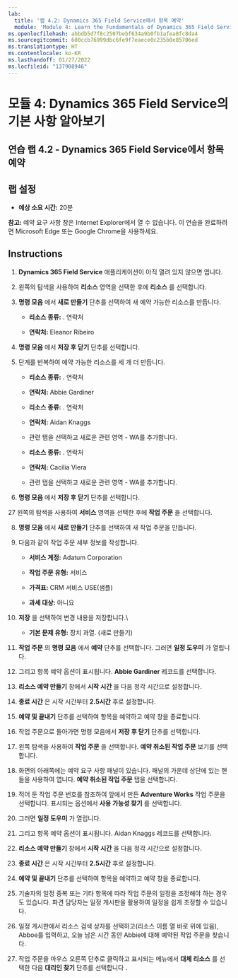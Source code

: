 ```yaml
---
lab:
  title: '랩 4.2: Dynamics 365 Field Service에서 항목 예약'
  module: 'Module 4: Learn the Fundamentals of Dynamics 365 Field Service'
ms.openlocfilehash: abbdb5d7f8c2507bebf634a9b0fb1afea8fc8da4
ms.sourcegitcommit: 600ccb76999dbc6fe9f7eaece0c235b0e85706ed
ms.translationtype: HT
ms.contentlocale: ko-KR
ms.lasthandoff: 01/27/2022
ms.locfileid: "137908946"
---
```

<a name="module-4-learn-the-fundamentals-of-dynamics-365-field-service"></a>모듈 4: Dynamics 365 Field Service의 기본 사항 알아보기
========================

## <a name="practice-lab-42---schedule-items-in-dynamics-365-field-service"></a>연습 랩 4.2 - Dynamics 365 Field Service에서 항목 예약

## <a name="lab-setup"></a>랩 설정

  - **예상 소요 시간:** 20분

  **참고:** 예약 요구 사항 창은 Internet Explorer에서 열 수 없습니다. 이 연습을 완료하려면 Microsoft Edge 또는 Google Chrome을 사용하세요.
  
## <a name="instructions"></a>Instructions

1. **Dynamics 365 Field Service** 애플리케이션이 아직 열려 있지 않으면 엽니다. 

2. 왼쪽의 탐색을 사용하여 **리소스** 영역을 선택한 후에 **리소스** 를 선택합니다.

3. **명령 모음** 에서 **새로 만들기** 단추를 선택하여 새 예약 가능한 리소스를 만듭니다.

    - **리소스 종류:** . 연락처

    - **연락처:** Eleanor Ribeiro

4. **명령 모음** 에서 **저장 후 닫기** 단추를 선택합니다.

5. 단계를 반복하여 예약 가능한 리소스를 세 개 더 만듭니다.

    - **리소스 종류:** . 연락처

    - **연락처:** Abbie Gardiner


    - **리소스 종류:** . 연락처

    - **연락처:** Aidan Knaggs
    
    - 관련 탭을 선택하고 새로운 관련 영역 - WA를 추가합니다.


    - **리소스 종류:** . 연락처

    - **연락처:** Cacilia Viera
    
    - 관련 탭을 선택하고 새로운 관련 영역 - WA를 추가합니다.


6. **명령 모음** 에서 **저장 후 닫기** 단추를 선택합니다.

27 왼쪽의 탐색을 사용하여 **서비스** 영역을 선택한 후에 **작업 주문** 을 선택합니다.

8. **명령 모음** 에서 **새로 만들기** 단추를 선택하여 새 작업 주문을 만듭니다.

9. 다음과 같이 작업 주문 세부 정보를 작성합니다.

    - **서비스 계정:** Adatum Corporation

    - **작업 주문 유형:** 서비스

    - **가격표:** CRM 서비스 USE(샘플)

    - **과세 대상:** 아니요

10. **저장** 을 선택하여 변경 내용을 저장합니다.\

    - **기본 문제 유형:** 장치 과열. (새로 만들기)

11. **작업 주문** 의 **명령 모음** 에서 **예약** 단추를 선택합니다. 그러면 **일정 도우미** 가 열립니다. 

12. 그리고 항목 예약 옵션이 표시됩니다. **Abbie Gardiner** 레코드를 선택합니다.

13. **리소스 예약 만들기** 창에서 **시작 시간** 을 다음 정각 시간으로 설정합니다.

14. **종료 시간** 은 시작 시간부터 **2.5시간** 후로 설정합니다. 

15. **예약 및 끝내기** 단추를 선택하여 항목을 예약하고 예약 창을 종료합니다. 

16. 작업 주문으로 돌아가면 명령 모음에서 **저장 후 닫기** 단추를 선택합니다. 

17. 왼쪽 탐색을 사용하여 **작업 주문** 을 선택합니다. **예약 취소된 작업 주문** 보기를 선택합니다.

18. 화면의 아래쪽에는 예약 요구 사항 패널이 있습니다. 패널의 가운데 상단에 있는 핸들을 사용하여 엽니다. **예약 취소된 작업 주문** 탭을 선택합니다.

19. 적어 둔 작업 주문 번호를 참조하여 앞에서 만든 **Adventure Works** 작업 주문을 선택합니다. 표시되는 옵션에서 **사용 가능성 찾기** 를 선택합니다. 

20. 그러면 **일정 도우미** 가 열립니다. 

21. 그리고 항목 예약 옵션이 표시됩니다. Aidan Knaggs 레코드를 선택합니다.

22. **리소스 예약 만들기** 창에서 **시작 시간** 을 다음 정각 시간으로 설정합니다.

23. **종료 시간** 은 시작 시간부터 **2.5시간** 후로 설정합니다. 

24. **예약 및 끝내기** 단추를 선택하여 항목을 예약하고 예약 창을 종료합니다. 

25. 기술자의 일정 중복 또는 기타 항목에 따라 작업 주문의 일정을 조정해야 하는 경우도 있습니다. 파견 담당자는 일정 게시판을 활용하여 일정을 쉽게 조정할 수 있습니다. 

26. 일정 게시판에서 리소스 검색 상자를 선택하고(리소스 이름 열 바로 위에 있음), Abboe를 입력하고, 오늘 남은 시간 동안 Abbie에 대해 예약된 작업 주문을 찾습니다. 

27. 작업 주문을 마우스 오른쪽 단추로 클릭하고 표시되는 메뉴에서 **대체 리소스** 를 선택한 다음 **대리인 찾기** 단추를 선택합니다 **.**

